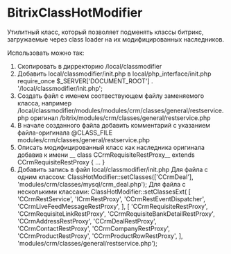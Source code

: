 # BitrixClassHotModifier

Утилитный класс, который позволяет подменять классы битрикс, загружаемые через class loader на их модифицированных наследников.

Использовать можно так:
1.  Скопировать в дирректорию /local/classmodifier
2.  Добавить local/classmodifier/init.php в local/php_interface/init.php
require_once $_SERVER['DOCUMENT_ROOT'] . '/local/classmodifier/init.php';
3.  Создать файл с именем соотвествующем файлу заменяемого класса, например 
/local/classmodifier/modules/modules/crm/classes/general/restservice.php 
оригинал /bitrix/modules/crm/classes/general/restservice.php
4.  В начале созданного файла добавить комментарий с указанием файла-оригинала
@CLASS_FILE modules/crm/classes/general/restservice.php
5.  Описать модифицированный класс как наследника оригинала добавив к имени __
class CCrmRequisiteRestProxy__ extends CCrmRequisiteRestProxy {
...
}
6.  Добавить запись в файл local/classmodifier/init.php 
Для файла с одним классом: 
ClassHotModifier::setClasses(['CCrmDeal'], 'modules/crm/classes/mysql/crm_deal.php');
Для файла с несколькими классами:
ClassHotModifier::setClassesExt(
		[
			'CCrmRestService',
			'ICrmRestProxy',
			'CCrmRestEventDispatcher',
			'CCrmLiveFeedMessageRestProxy',
		], [
			'CCrmRequisiteRestProxy',
			'CCrmRequisiteLinkRestProxy',
			'CCrmRequisiteBankDetailRestProxy',
			'CCrmAddressRestProxy',
			'CCrmDealRestProxy',
			'CCrmContactRestProxy',
			'CCrmCompanyRestProxy',
			'CCrmProductRestProxy',
			'CCrmProductRowRestProxy',
		], 'modules/crm/classes/general/restservice.php');
    
    
